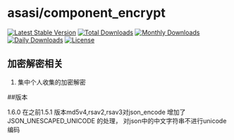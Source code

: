 # asasi/component_encrypt

[![Latest Stable Version](https://poser.pugx.org/asasi/component_encrypt/v/stable)](https://packagist.org/packages/asasi/component_encrypt)
[![Total Downloads](https://poser.pugx.org/asasi/component_encrypt/downloads)](https://packagist.org/packages/asasi/component_encrypt)
[![Monthly Downloads](https://poser.pugx.org/asasi/component_encrypt/d/monthly)](https://packagist.org/packages/asasi/component_encrypt)
[![Daily Downloads](https://poser.pugx.org/asasi/component_encrypt/d/daily)](https://packagist.org/packages/asasi/component_encrypt)
[![License](https://poser.pugx.org/asasi/component_encrypt/license)](https://packagist.org/packages/asasi/component_encrypt)

## 加密解密相关

1. 集中个人收集的加密解密

##版本

1.6.0
在之前1.5.1 版本md5v4,rsav2,rsav3对json_encode 增加了 JSON_UNESCAPED_UNICODE 的处理，
对json中的中文字符串不进行unicode编码
